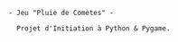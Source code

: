           - Jeu "Pluie de Comètes" -
          
            Projet d'Initiation à Python & Pygame.
            

